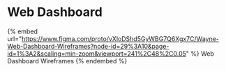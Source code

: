# Web Dashboard

{% embed url="https://www.figma.com/proto/vXloDShd5GyWBG7Q6Xgx7C/Wayne-Web-Dashboard-Wireframes?node-id=29%3A10&page-id=1%3A2&scaling=min-zoom&viewport=241%2C48%2C0.05" %}
Web Dashboard Wireframes
{% endembed %}
